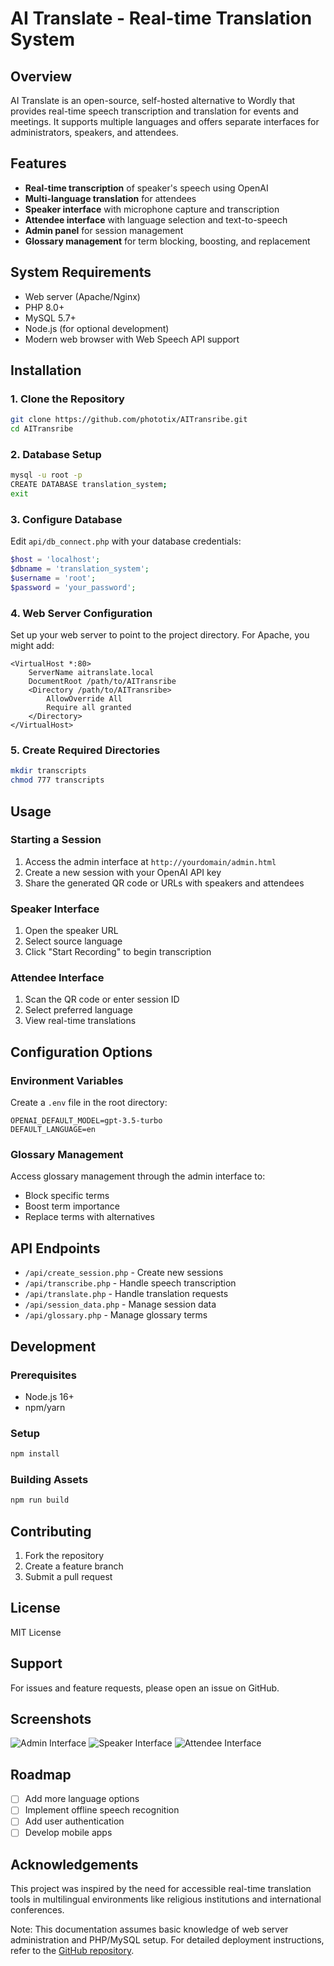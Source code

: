 # AI Translate - Real-time Translation System

## Overview
AI Translate is an open-source, self-hosted alternative to Wordly that provides real-time speech transcription and translation for events and meetings. It supports multiple languages and offers separate interfaces for administrators, speakers, and attendees.

## Features
- **Real-time transcription** of speaker's speech using OpenAI
- **Multi-language translation** for attendees
- **Speaker interface** with microphone capture and transcription
- **Attendee interface** with language selection and text-to-speech
- **Admin panel** for session management
- **Glossary management** for term blocking, boosting, and replacement

## System Requirements
- Web server (Apache/Nginx)
- PHP 8.0+
- MySQL 5.7+
- Node.js (for optional development)
- Modern web browser with Web Speech API support

## Installation

### 1. Clone the Repository
```bash
git clone https://github.com/phototix/AITransribe.git
cd AITransribe
```

### 2. Database Setup
```bash
mysql -u root -p
CREATE DATABASE translation_system;
exit
```

### 3. Configure Database
Edit `api/db_connect.php` with your database credentials:
```php
$host = 'localhost';
$dbname = 'translation_system';
$username = 'root';
$password = 'your_password';
```

### 4. Web Server Configuration
Set up your web server to point to the project directory. For Apache, you might add:
```
<VirtualHost *:80>
    ServerName aitranslate.local
    DocumentRoot /path/to/AITransribe
    <Directory /path/to/AITransribe>
        AllowOverride All
        Require all granted
    </Directory>
</VirtualHost>
```

### 5. Create Required Directories
```bash
mkdir transcripts
chmod 777 transcripts
```

## Usage

### Starting a Session
1. Access the admin interface at `http://yourdomain/admin.html`
2. Create a new session with your OpenAI API key
3. Share the generated QR code or URLs with speakers and attendees

### Speaker Interface
1. Open the speaker URL
2. Select source language
3. Click "Start Recording" to begin transcription

### Attendee Interface
1. Scan the QR code or enter session ID
2. Select preferred language
3. View real-time translations

## Configuration Options

### Environment Variables
Create a `.env` file in the root directory:
```
OPENAI_DEFAULT_MODEL=gpt-3.5-turbo
DEFAULT_LANGUAGE=en
```

### Glossary Management
Access glossary management through the admin interface to:
- Block specific terms
- Boost term importance
- Replace terms with alternatives

## API Endpoints
- `/api/create_session.php` - Create new sessions
- `/api/transcribe.php` - Handle speech transcription
- `/api/translate.php` - Handle translation requests
- `/api/session_data.php` - Manage session data
- `/api/glossary.php` - Manage glossary terms

## Development

### Prerequisites
- Node.js 16+
- npm/yarn

### Setup
```bash
npm install
```

### Building Assets
```bash
npm run build
```

## Contributing
1. Fork the repository
2. Create a feature branch
3. Submit a pull request

## License
MIT License

## Support
For issues and feature requests, please open an issue on GitHub.

## Screenshots
![Admin Interface](screenshots/admin.png)
![Speaker Interface](screenshots/speaker.png)
![Attendee Interface](screenshots/attendee.png)

## Roadmap
- [ ] Add more language options
- [ ] Implement offline speech recognition
- [ ] Add user authentication
- [ ] Develop mobile apps

## Acknowledgements
This project was inspired by the need for accessible real-time translation tools in multilingual environments like religious institutions and international conferences.

Note: This documentation assumes basic knowledge of web server administration and PHP/MySQL setup. For detailed deployment instructions, refer to the [GitHub repository](https://github.com/phototix/AITransribe).